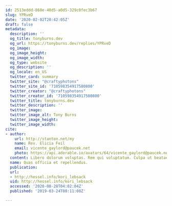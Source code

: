 ```yaml
---
id: 2513eddd-860e-40d5-a0d5-329c0fec3b67
slug: YPRveD
date: '2020-02-02T20:42:05Z'
draft: false
metadata:
  description: ''
  og_title: tonyburns.dev
  og_url: https://tonyburns.dev/replies/YPRveD
  og_image: 
  og_image_height: 
  og_image_width: 
  og_type: website
  og_description: ''
  og_locale: en_US
  twitter_card: summary
  twitter_site: "@craftyphotons"
  twitter_site_id: '710598354917580800'
  twitter_creator: "@craftyphotons"
  twitter_creator_id: '710598354917580800'
  twitter_title: tonyburns.dev
  twitter_description: ''
  twitter_image: 
  twitter_image_alt: Tony Burns
  twitter_image_height: 
  twitter_image_width: 
cite:
- author:
    url: http://stanton.net/my
    name: Rev. Elicia Feil
    email: vicente_gaylord@paucek.net
    photo: https://api.adorable.io/avatars/64/vicente_gaylord@paucek.net.png
  content: Libero dolorum voluptas. Rem qui voluptatum. Culpa ut beatae.
  name: Quas officia et repellendus.
  publication: 
  url:
  - http://hessel.info/kori_lebsack
  uid: http://hessel.info/kori_lebsack
  accessed: '2020-08-28T04:02:04Z'
  published: '2019-03-24T08:11:08Z'

---
```



